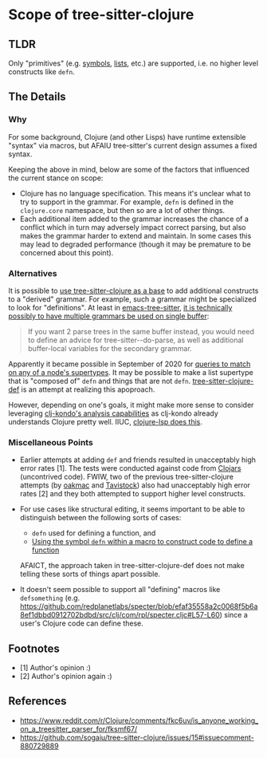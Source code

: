 # Scope of tree-sitter-clojure

## TLDR

Only "primitives" (e.g. [symbols](https://github.com/sogaiu/tree-sitter-clojure/blob/c00293fb0cd5ce3a7005c0601e9b546c1ea73094/grammar.js#L280-L282), [lists](https://github.com/sogaiu/tree-sitter-clojure/blob/c00293fb0cd5ce3a7005c0601e9b546c1ea73094/grammar.js#L307-L309), etc.) 
are supported, i.e. no higher level constructs like `defn`.

## The Details

### Why

For some background, Clojure (and other Lisps) have runtime extensible "syntax" via macros, but AFAIU tree-sitter's current design assumes a fixed syntax.

Keeping the above in mind, below are some of the factors that influenced the current stance on scope:

* Clojure has no language specification.  This means it's unclear what to try to support in the grammar.  For example, `defn` is defined in the `clojure.core` namespace, but then so are a lot of other things.
* Each additional item added to the grammar increases the chance of a conflict which in turn may adversely impact correct parsing, but also makes the grammar harder to extend and maintain.  In some cases this may lead to degraded performance (though it may be premature to be concerned about this point).

### Alternatives

It is possible to [use tree-sitter-clojure as a base](https://github.com/tree-sitter/tree-sitter/issues/645)
to add additional constructs to a "derived" grammar.  For example, such a grammar
might be specialized to look for "definitions".  At least in [emacs-tree-sitter](https://github.com/ubolonton/emacs-tree-sitter),
[it is technically possibly to have multiple grammars be used on single buffer](https://github.com/ubolonton/emacs-tree-sitter/discussions/129#discussioncomment-502836):

> If you want 2 parse trees in the same buffer instead, you would need to define an advice for tree-sitter--do-parse, as well as additional buffer-local variables for the secondary grammar.

Apparently it became possible in September of 2020 for [queries to match on any of a node's supertypes](https://github.com/tree-sitter/tree-sitter/pull/738).  It may be possible to make a list supertype that is "composed of" `defn` and things that are not `defn`.  [tree-sitter-clojure-def](https://github.com/sogaiu/tree-sitter-clojure-def) is an attempt at realizing this apoproach.

However, depending on one's goals, it might make more sense to consider leveraging
[clj-kondo's analysis capabilities](https://github.com/clj-kondo/clj-kondo/tree/master/analysis) as clj-kondo already understands Clojure pretty well. IIUC, 
[clojure-lsp does this](https://github.com/clojure-lsp/clojure-lsp/blob/14724457f0d553795dfe16317d3ee6c5fc97d4ba/deps.edn#L21).

### Miscellaneous Points

* Earlier attempts at adding `def` and friends resulted in unacceptably high error rates [1].  The tests were conducted against code from [Clojars](https://clojars.org/) (uncontrived code).  FWIW, two of the previous tree-sitter-clojure attempts (by [oakmac](https://github.com/oakmac/tree-sitter-clojure) and 
[Tavistock](https://github.com/Tavistock/tree-sitter-clojure)) also had unacceptably high error rates [2] and they both attempted to support higher level constructs.

* For use cases like structural editing, it seems important to be able to distinguish between the following sorts of cases:
    * `defn` used for defining a function, and
    *  [Using the symbol `defn` within a macro to construct code to define a function](https://github.com/Raynes/conch/blob/685f2c73138f376f2aa0623053dfdaba350a04f4/src/me/raynes/conch.clj#L251-L252)

    AFAICT, the approach taken in tree-sitter-clojure-def does not make telling these sorts of things apart possible.
  
* It doesn't seem possible to support all "defining" macros like `defsomething` 
(e.g. https://github.com/redplanetlabs/specter/blob/efaf35558a2c0068f5b6a8ef1dbbd0912702bdbd/src/clj/com/rpl/specter.cljc#L57-L60) since a user's Clojure code can define these.

## Footnotes

* [1] Author's opinion :)
* [2] Author's opinion again :)

## References

* https://www.reddit.com/r/Clojure/comments/fkc6uv/is_anyone_working_on_a_treesitter_parser_for/fksmf67/
* https://github.com/sogaiu/tree-sitter-clojure/issues/15#issuecomment-880729889
